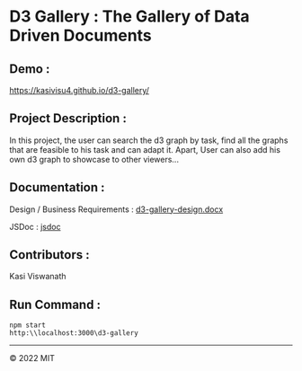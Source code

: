 # D3 Gallery : The Gallery of Data Driven Documents

## Demo :

https://kasivisu4.github.io/d3-gallery/

## Project Description :

In this project, the user can search the d3 graph by task, find all the graphs that are feasible to his task and can adapt it. Apart, User can also add his own d3 graph to showcase to other viewers...

## Documentation :

Design / Business Requirements : [d3-gallery-design.docx](https://github.com/kasivisu4/d3-gallery/blob/main/Documents/Design/d3-gallery-design.docx)

JSDoc : [jsdoc](https://github.com/kasivisu4/d3-gallery/tree/main/Documents/JsDoc)

## Contributors :

Kasi Viswanath ![![](https://github.com/remarkablemark.png?size=50)](https://github.com/remarkablemark)

## Run Command :

```
npm start
http:\\localhost:3000\d3-gallery
```

---

© 2022 MIT
